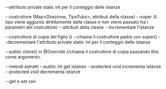 --attributo private static int per il conteggio delle istanze



--costruttore (Map<Direzione, TipoTubo>, attributi della classe)
  --super (il tipo viene aggiunto direttamente dalla classe e non viene passato tra i parametri del costruttore)
  --attributi della classe
  --incrementare l'istanze
  
--costruttore di copia del figlio ()
  --chiama il costruttore padre con super() 
  --decrementare l'attributo private static int per il conteggio delle istanze
  
--public clone() in @Override //chiama il costruttore di copia passando this come argomento.

--metodi astratti
  --public int get istanze
  --protected void incrementa istanze
  --protected void decrementa istanze


--get e set vari
  

